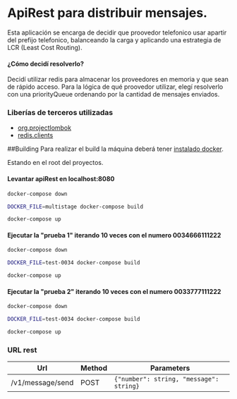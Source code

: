 # ApiRest para distribuir mensajes.
Esta aplicación se encarga de decidir que proovedor telefonico usar apartir del prefijo telefonico, balanceando la carga y aplicando una estrategia de LCR (Least Cost Routing).
#### ¿Cómo decidí resolverlo?
Decidí utilizar redis para almacenar los proveedores en memoria y que sean de rápido acceso. Para la lógica de qué proovedor utilizar, elegí resolverlo con una priorityQueue ordenando por la cantidad de mensajes enviados. 

### Liberías de terceros utilizadas
 - [org.projectlombok](http://www.dropwizard.io/1.0.2/docs/)
 - [redis.clients](https://redis.io/clients)

##Building
Para realizar el build la máquina deberá tener [instalado docker](https://docs.docker.com/desktop/).

Estando en el root del proyectos.

#### Levantar apiRest en localhost:8080

```bash
docker-compose down
```
```bash
DOCKER_FILE=multistage docker-compose build
```
```bash
docker-compose up
```

#### Ejecutar la "prueba 1" iterando 10 veces con el numero 0034666111222

```bash
docker-compose down
```
```bash
DOCKER_FILE=test-0034 docker-compose build
```
```bash
docker-compose up
```


#### Ejecutar la "prueba 2" iterando 10 veces con el numero 0033777111222
```bash
docker-compose down
```
```bash
DOCKER_FILE=test-0034 docker-compose build
```
```bash
docker-compose up
```

### URL rest
                    
| Url      | Method | Parameters | 
| ------ | ------ | ------ |
| /v1/message/send      |    POST |  ```{"number": string, "message": string}``` |